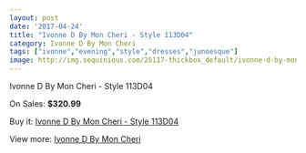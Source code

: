 ```yaml
---
layout: post
date: '2017-04-24'
title: "Ivonne D By Mon Cheri - Style 113D04"
category: Ivonne D By Mon Cheri
tags: ["ivonne","evening","style","dresses","junoesque"]
image: http://img.sequinious.com/25117-thickbox_default/ivonne-d-by-mon-cheri-style-113d04.jpg
---
```

Ivonne D By Mon Cheri - Style 113D04

On Sales: **$320.99**
<a href="https://www.sequinious.com/ivonne-d-by-mon-cheri/9455-ivonne-d-by-mon-cheri-style-113d04.html"><amp-img layout="responsive" width="600" height="600" src="//img.sequinious.com/25117-thickbox_default/ivonne-d-by-mon-cheri-style-113d04.jpg" alt="Ivonne D By Mon Cheri - Style 113D04 0" /></a>
<a href="https://www.sequinious.com/ivonne-d-by-mon-cheri/9455-ivonne-d-by-mon-cheri-style-113d04.html"><amp-img layout="responsive" width="600" height="600" src="//img.sequinious.com/25118-thickbox_default/ivonne-d-by-mon-cheri-style-113d04.jpg" alt="Ivonne D By Mon Cheri - Style 113D04 1" /></a>

Buy it: [Ivonne D By Mon Cheri - Style 113D04](https://www.sequinious.com/ivonne-d-by-mon-cheri/9455-ivonne-d-by-mon-cheri-style-113d04.html "Ivonne D By Mon Cheri - Style 113D04")

View more: [Ivonne D By Mon Cheri](https://www.sequinious.com/58-ivonne-d-by-mon-cheri "Ivonne D By Mon Cheri")